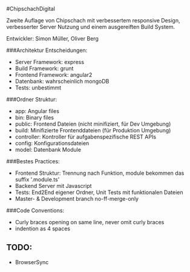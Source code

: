 #ChipschachDigital

Zweite Auflage von Chipschach mit verbessertem responsive Design, verbesserter Server Nutzung und einem ausgereiften Build System.

Entwickler: Simon Müller, Oliver Berg

###Architektur Entscheidungen:

- Server Framework: express
- Build Framework: grunt
- Frontend Framework: angular2 
- Datenbank: wahrscheinlich mongoDB
- Tests: unbestimmt

###Ordner Struktur:
- app: Angular files
- bin: Binary files
- public: Frontend Dateien (nicht minifiziert, für Dev Umgebung)
- build: Minifizierte Frontenddateien (für Produktion Umgebung)
- controller: Kontroller für aufgabenspezifische REST APIs
- config: Konfigurationsdateien
- model: Datenbank Module

###Bestes Practices:
- Frontend Struktur: Trennung nach Funktion, module bekommen das suffix '.module.ts'
- Backend Server mit Javascript
- Tests: End2End eigener Ordner, Unit Tests mit funktionalen Dateien
- Master- & Development branch no-ff-merge-only

###Code Conventions:
- Curly braces opening on same line, never omit curly braces
- indention as 4 spaces

## TODO:
- BrowserSync